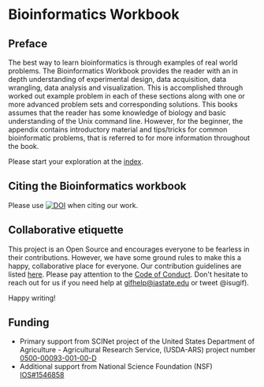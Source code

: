# Bioinformatics Workbook

## Preface
The best way to learn bioinformatics is through examples of real world problems.  The Bioinformatics Workbook provides the reader with an in depth understanding of experimental design, data acquisition, data wrangling, data analysis and visualization.  This is accomplished through worked out example problem in each of these sections along with one or more advanced problem sets and corresponding solutions.  This books assumes that the reader has some knowledge of biology and basic understanding of the Unix command line.  However, for the beginner, the appendix contains introductory material and tips/tricks for common bioinformatic problems, that is referred to for more information throughout the book.  

Please start your exploration at the [index](https://bioinformaticsworkbook.org/).

## Citing the Bioinformatics workbook

Please use [![DOI](https://zenodo.org/badge/91881720.svg)](https://zenodo.org/badge/latestdoi/91881720) when citing our work.

## Collaborative etiquette

This project is an Open Source and encourages everyone to be fearless in their contributions. However, we have some ground rules to make this a happy, collaborative place for everyone. Our contribution guidelines are listed [here](https://github.com/ISUgenomics/bioinformatics-workbook/blob/master/contributing.md). Please pay attention to the [Code of Conduct](https://github.com/ISUgenomics/bioinformatics-workbook/blob/master/CODE_OF_CONDUCT.md). Don't hesitate to reach out for us if you need help at gifhelp@iastate.edu or tweet @isugif).

Happy writing!


## Funding

* Primary support from  SCINet project of the United States Department of Agriculture - Agricultural Research Service, (USDA-ARS) project number
[0500-00093-001-00-D](https://www.ars.usda.gov/research/project/?accnNo=426574)
* Additional support from National Science Foundation (NSF) [IOS#1546858](https://www.nsf.gov/awardsearch/showAward?AWD_ID=1546858)
